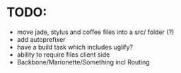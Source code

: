 # TODO:

- move jade, stylus and coffee files into a src/ folder (?)
- add autoprefixer
- have a build task which includes uglify?
- ability to require files client side
- Backbone/Marionette/Something incl Routing
